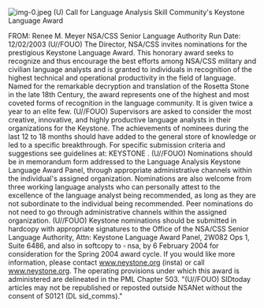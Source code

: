 ![img-0.jpeg](img-0.jpeg)
(U) Call for Language Analysis Skill Community's Keystone Language Award

FROM: Renee M. Meyer
NSA/CSS Senior Language Authority
Run Date: 12/02/2003
(U//FOUO) The Director, NSA/CSS invites nominations for the prestigious Keystone Language Award. This honorary award seeks to recognize and thus encourage the best efforts among NSA/CSS military and civilian language analysts and is granted to individuals in recognition of the highest technical and operational productivity in the field of language. Named for the remarkable decryption and translation of the Rosetta Stone in the late 18th Century, the award represents one of the highest and most coveted forms of recognition in the language community. It is given twice a year to an elite few.
(U//FOUO) Supervisors are asked to consider the most creative, innovative, and highly productive language analysts in their organizations for the Keystone. The achievements of nominees during the last 12 to 18 months should have added to the general store of knowledge or led to a specific breakthrough. For specific submission criteria and suggestions see guidelines at: KEYSTONE .
(U//FOUO) Nominations should be in memorandum form addressed to the Language Analysis Keystone Language Award Panel, through appropriate administrative channels within the individual's assigned organization. Nominations are also welcome from three working language analysts who can personally attest to the excellence of the language analyst being recommended, as long as they are not subordinate to the individual being recommended. Peer nominations do not need to go through administrative channels within the assigned organization.
(U//FOUO) Keystone nominations should be submitted in hardcopy with appropriate signatures to the Office of the NSA/CSS Senior Language Authority, Attn: Keystone Language Award Panel, 2W082 Ops 1, Suite 6486, and also in softcopy to $\square$ nsa, by 6 February 2004 for consideration for the Spring 2004 award cycle. If you would like more information, please contact www.neystone.org (insta) or call www.neystone.org. The operating provisions under which this award is administered are delineated in the PML Chapter 503.
"(U//FOUO) SIDtoday articles may not be republished or reposted outside NSANet without the consent of S0121 (DL sid_comms)."
